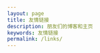 ```yaml
---
layout: page
title: 友情链接
description: 朋友们的博客和主页
keywords: 友情链接
permalink: /links/
---
```


<ul>
<!-- <li><a href="http://mazhuang.org/">码志</a></li> -->
</ul>
